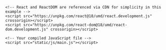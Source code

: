 <!DOCTYPE html>
<html lang="en">
<head>
    <meta charset="UTF-8">
    <meta name="viewport" content="width=device-width, initial-scale=1.0">
    <title>React Dashboard</title>
</head>
<body>
    <div id="root"></div>

    <!-- React and ReactDOM are referenced via CDN for simplicity in this example -->
    <script src="https://unpkg.com/react@18/umd/react.development.js" crossorigin></script>
    <script src="https://unpkg.com/react-dom@18/umd/react-dom.development.js" crossorigin></script>
    
    <!-- Your compiled JavaScript file -->
    <script src="static/js/main.js"></script>
</body>
</html>

